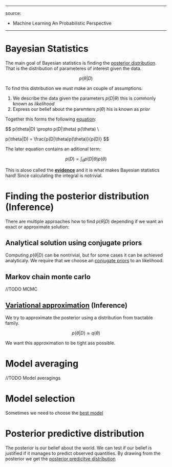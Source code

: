 ----
source:
- Machine Learning An Probabilistic Perspective
----

# Bayesian Statistics

The main goal of Bayesian statistics is finding the [posterior distribution](posterior_distribution.md). That is the distribution of parameteres of interest given the data.

$$
p(\theta|D)
$$

To find this distribution we must make an couple of assumptions.

1. We describe the data given the parameters $p(D|\theta)$ this is commonly known as *likelihood*
2. Express our belief about the paremters $p(\theta)$ his is known as *prior*

Together this forms the following [equation](bayes_rule.md):

$$
p(\theta|D) \propto p(D|\theta) p(\theta) \\

p(\theta|D) =  \frac{p(D|\theta)p(\theta)}{p(D)}
$$


The later equation contains an aditional term:

$$p(D) = \int_{\theta} p(D|\theta)p(\theta)$$

This is aloso called the [**evidence**](computing_evidence.md) and it is what makes Bayesian statistics hard! Since calculating the integral is notrivial.

# Finding the posterior distribution (Inference)
There are multiple approaches how to find $p(\theta|D)$ depending if we want an exact or approximate solution:

## Analytical solution using conjugate priors

Computing $p(\theta|D)$ can be nontrivial, but for some cases it can be achieved analyticaly. We require that we choose an [conjugate priors](conjugate_prior.md) to an likelihood.

## Markov chain monte carlo
//TODO MCMC
## [Variational approximation](variational_inference.md) (Inference)
We try to approximate the posterior using a distribution from tractable family. 

$$
p(\theta|D) \approx q(\theta)
$$

We want this approximation to be tight ass possible.
# Model averaging
//TODO Model averagings

# Model selection
Sometimes we need to choose the [best model](bayesian_model_selection.md)

# Posterior predictive distribution

The posterior is our belief about the world. We can test if our belief is justified if it manages to predict observed quantities. By drawing from the posterior we get the [posterior predicitve distribution](posterior_predictive_distribution.md)
